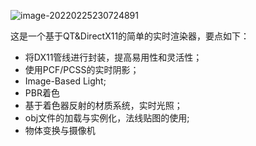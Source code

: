 ![image-20220225230724891](http://boombac-note-images.oss-cn-hangzhou.aliyuncs.com/img/image-20220225230724891.png)

这是一个基于QT&DirectX11的简单的实时渲染器，要点如下：

- 将DX11管线进行封装，提高易用性和灵活性；
- 使用PCF/PCSS的实时阴影；
- Image-Based Light;
- PBR着色
- 基于着色器反射的材质系统，实时光照；
- obj文件的加载与实例化，法线贴图的使用;
- 物体变换与摄像机
